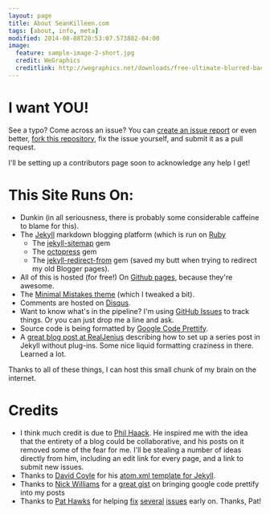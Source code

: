 ```yaml
---
layout: page
title: About SeanKilleen.com
tags: [about, info, meta]
modified: 2014-08-08T20:53:07.573882-04:00
image:
  feature: sample-image-2-short.jpg
  credit: WeGraphics
  creditlink: http://wegraphics.net/downloads/free-ultimate-blurred-background-pack/
---
```

# I want YOU!

See a typo? Come across an issue? You can [create an issue report][new issue link] or even better, [fork this repository][fork link], fix the issue yourself, and submit it as a pull request. 

I'll be setting up a contributors page soon to acknowledge any help I get!

# This Site Runs On:

* Dunkin (in all seriousness, there is probably some considerable caffeine to blame for this).
* The [Jekyll][jekyll link] markdown blogging platform (which is run on [Ruby][ruby link]
	* The [jekyll-sitemap][jekyll-sitemap link] gem
    * The [octopress][octopress link] gem
	* The [jekyll-redirect-from][jekyll-redirect-from link] gem (saved my butt when trying to redirect my old Blogger pages).
* All of this is hosted (for free!) On [Github pages][github-pages link], because they're awesome.
* The [Minimal Mistakes theme][minimal mistakes link] (which I tweaked a bit).
* Comments are hosted on [Disqus][disqus link].
* Want to know what's in the pipeline? I'm using [GitHub Issues](https://github.com/SeanKilleen/seankilleen.github.io/issues) to track things. Or you can just drop me a line and ask.
* Source code is being formatted by [Google Code Prettify][prettify link].
* A [great blog post at RealJenius](http://realjenius.com/2012/11/03/jekyll-series-list/) describing how to set up a series post in Jekyll without plug-ins. Some nice liquid formatting craziness in there. Learned a lot.

Thanks to all of these things, I can host this small chunk of my brain on the internet.

# Credits

* I think much credit is due to [Phil Haack](http://haacked.com/). He inspired me with the idea that the entirety of a blog could be collaborative, and his posts on it removed some of the fear for me. I'll be stealing a number of ideas directly from him, including an edit link for every page, and a link to submit new issues.
* Thanks to [David Coyle][coyled github] for his [atom.xml template for Jekyll][atom.xml link].
* Thanks to [Nick Williams][Nick Williams link] for a [great gist][nick gist link] on bringing google code prettify into my posts
* Thanks to [Pat Hawks][Pat Github] for helping [fix][pat 1] [several][pat 2] [issues][pat 3] early on. Thanks, Pat! 

[jekyll link]: http://jekyllrb.com/
[ruby link]: https://www.ruby-lang.org/en/
[jekyll-sitemap link]: http://rubydoc.info/gems/jekyll-sitemap/0.6.0/frames
[octopress link]: http://octopress.org/
[github-pages link]: https://pages.github.com/
[jekyll-redirect-from link]: https://github.com/jekyll/jekyll-redirect-from
[minimal mistakes link]: https://mademistakes.com/articles/minimal-mistakes-jekyll-theme/
[disqus link]: https://disqus.com/
[phil haack homepage]: http://haacked.com/
[new issue link]: https://github.com/SeanKilleen/seankilleen.github.io/issues/new
[fork link]: https://github.com/SeanKilleen/seankilleen.github.io/fork
[coyled github]: https://github.com/coyled
[atom.xml link]: https://github.com/coyled/coyled.com/blob/master/atom.xml
[Nick Williams link]: https://github.com/nilliams
[nick gist link]: https://gist.github.com/nilliams/7138983
[prettify link]: https://code.google.com/p/google-code-prettify/
[pat 1]: https://github.com/SeanKilleen/seankilleen.github.io/pull/32
[pat 2]: https://github.com/SeanKilleen/seankilleen.github.io/pull/33
[pat 3]: https://github.com/SeanKilleen/seankilleen.github.io/pull/34
[Pat Github]: https://github.com/pathawks
